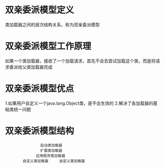 # 双亲委派模型定义
类加载器之间的层次结构关系，称为双亲委派模型

# 双亲委派模型工作原理
如果一个类加载器，接收了一个加载请求，首先不会去尝试加载这个类，而是将请求委派给父类加载器完成

# 双亲委派模型优点
1.如果用户自定义一个java.lang.Object类，是不会生效的
2.解决了各加载器的基础类统一问题

# 双亲委派模型结构
                    启动类加载器
                    扩展类加载器
                  应用程序类加载器
            自定义类加载器     自定义类加载器